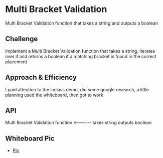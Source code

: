 # Multi Bracket Validation
<!-- Short summary or background information -->
Multi Bracket Validation function that takes a string and outputs a boolean

## Challenge
<!-- Description of the challenge -->
implement a Multi Bracket Validation function that takes a string, iterates over it and returns a boolean if a matching bracket is found in the correct placement

## Approach & Efficiency
<!-- What approach did you take? Why? What is the Big O space/time for this approach? -->
I paid attention to the inclass demo, did some google research, a little planning used the whiteboard, then got to work

## API
<!-- Description of each method publicly available to your Linked List -->
Multi Bracket Validation function <------ takes string outputs boolean

## Whiteboard Pic
* [Pic](../assets/multiBracketValidation.jpg)